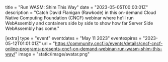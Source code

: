 title = "Run WASM: Shim This Way"
date = "2023-05-05T00:00:01Z"
description = "Catch David Flanigan (Rawkode) in this on-demand Cloud Native Computing Foundation (CNCF) webinar where he'll run WebAssembly and containers side by side to show how far Server Side WebAssembly has come."

[extra]
type = "event"
eventdates = "May 11 2023"
eventexpires = "2023-05-12T01:01:01Z"
url = "https://community.cncf.io/events/details/cncf-cncf-online-programs-presents-cncf-on-demand-webinar-run-wasm-shim-this-way/"
image = "static/image/avatar.png"
